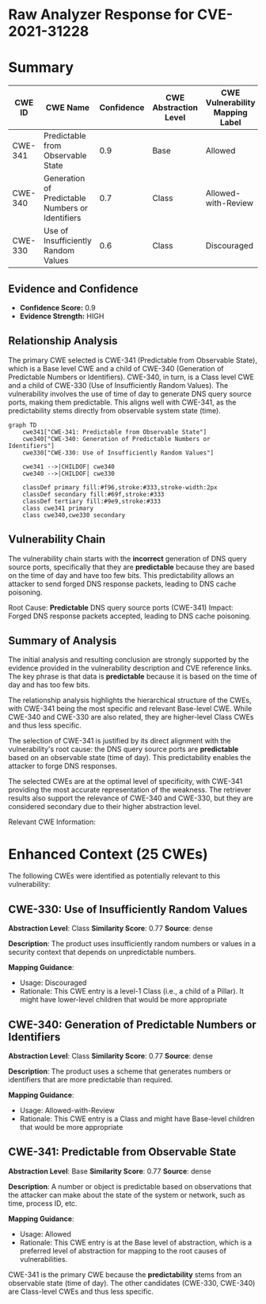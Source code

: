 # Raw Analyzer Response for CVE-2021-31228

# Summary
| CWE ID | CWE Name | Confidence | CWE Abstraction Level | CWE Vulnerability Mapping Label | CWE-Vulnerability Mapping Notes |
|---|---|---|---|---|---|
| CWE-341 | Predictable from Observable State | 0.9 | Base | Allowed | Primary CWE |
| CWE-340 | Generation of Predictable Numbers or Identifiers | 0.7 | Class | Allowed-with-Review | Secondary Candidate |
| CWE-330 | Use of Insufficiently Random Values | 0.6 | Class | Discouraged | Secondary Candidate |

## Evidence and Confidence

*   **Confidence Score:** 0.9
*   **Evidence Strength:** HIGH

## Relationship Analysis
The primary CWE selected is CWE-341 (Predictable from Observable State), which is a Base level CWE and a child of CWE-340 (Generation of Predictable Numbers or Identifiers). CWE-340, in turn, is a Class level CWE and a child of CWE-330 (Use of Insufficiently Random Values). The vulnerability involves the use of time of day to generate DNS query source ports, making them predictable. This aligns well with CWE-341, as the predictability stems directly from observable system state (time).

```mermaid
graph TD
    cwe341["CWE-341: Predictable from Observable State"]
    cwe340["CWE-340: Generation of Predictable Numbers or Identifiers"]
    cwe330["CWE-330: Use of Insufficiently Random Values"]
    
    cwe341 -->|CHILDOF| cwe340
    cwe340 -->|CHILDOF| cwe330
    
    classDef primary fill:#f96,stroke:#333,stroke-width:2px
    classDef secondary fill:#69f,stroke:#333
    classDef tertiary fill:#9e9,stroke:#333
    class cwe341 primary
    class cwe340,cwe330 secondary
```

## Vulnerability Chain
The vulnerability chain starts with the **incorrect** generation of DNS query source ports, specifically that they are **predictable** because they are based on the time of day and have too few bits. This predictability allows an attacker to send forged DNS response packets, leading to DNS cache poisoning.

Root Cause: **Predictable** DNS query source ports (CWE-341)
Impact: Forged DNS response packets accepted, leading to DNS cache poisoning.

## Summary of Analysis
The initial analysis and resulting conclusion are strongly supported by the evidence provided in the vulnerability description and CVE reference links. The key phrase is that data is **predictable** because it is based on the time of day and has too few bits.

The relationship analysis highlights the hierarchical structure of the CWEs, with CWE-341 being the most specific and relevant Base-level CWE. While CWE-340 and CWE-330 are also related, they are higher-level Class CWEs and thus less specific.

The selection of CWE-341 is justified by its direct alignment with the vulnerability's root cause: the DNS query source ports are **predictable** based on an observable state (time of day). This predictability enables the attacker to forge DNS responses.

The selected CWEs are at the optimal level of specificity, with CWE-341 providing the most accurate representation of the weakness. The retriever results also support the relevance of CWE-340 and CWE-330, but they are considered secondary due to their higher abstraction level.

Relevant CWE Information:

# Enhanced Context (25 CWEs)
The following CWEs were identified as potentially relevant to this vulnerability:

## CWE-330: Use of Insufficiently Random Values
**Abstraction Level**: Class
**Similarity Score**: 0.77
**Source**: dense

**Description**:
The product uses insufficiently random numbers or values in a security context that depends on unpredictable numbers.

**Mapping Guidance**:
- Usage: Discouraged
- Rationale: This CWE entry is a level-1 Class (i.e., a child of a Pillar). It might have lower-level children that would be more appropriate

## CWE-340: Generation of Predictable Numbers or Identifiers
**Abstraction Level**: Class
**Similarity Score**: 0.77
**Source**: dense

**Description**:
The product uses a scheme that generates numbers or identifiers that are more predictable than required.

**Mapping Guidance**:
- Usage: Allowed-with-Review
- Rationale: This CWE entry is a Class and might have Base-level children that would be more appropriate

## CWE-341: Predictable from Observable State
**Abstraction Level**: Base
**Similarity Score**: 0.77
**Source**: dense

**Description**:
A number or object is predictable based on observations that the attacker can make about the state of the system or network, such as time, process ID, etc.

**Mapping Guidance**:
- Usage: Allowed
- Rationale: This CWE entry is at the Base level of abstraction, which is a preferred level of abstraction for mapping to the root causes of vulnerabilities.

CWE-341 is the primary CWE because the **predictability** stems from an observable state (time of day). The other candidates (CWE-330, CWE-340) are Class-level CWEs and thus less specific.